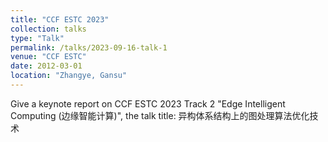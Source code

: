```yaml
---
title: "CCF ESTC 2023"
collection: talks
type: "Talk"
permalink: /talks/2023-09-16-talk-1
venue: "CCF ESTC"
date: 2012-03-01
location: "Zhangye, Gansu"
---
```


Give a keynote report on CCF ESTC 2023 Track 2 "Edge Intelligent Computing (边缘智能计算)", the talk title: 异构体系结构上的图处理算法优化技术
